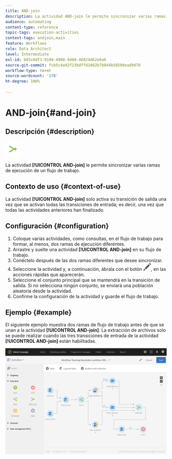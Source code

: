 ```yaml
---
title: AND-join
description: La actividad AND-join le permite sincronizar varias ramas de ejecución de un flujo de trabajo.
audience: automating
content-type: reference
topic-tags: execution-activities
context-tags: andjoin,main
feature: Workflows
role: Data Architect
level: Intermediate
exl-id: b03c6df3-0104-4900-9468-46824d62e0a6
source-git-commit: fcb5c4a92f23bdffd1082b7b044b5859dead9d70
workflow-type: tm+mt
source-wordcount: '178'
ht-degree: 100%

---
```


# AND-join{#and-join}

## Descripción {#description}

![](assets/and_join.png)

La actividad **[!UICONTROL AND-join]** le permite sincronizar varias ramas de ejecución de un flujo de trabajo.

## Contexto de uso {#context-of-use}

La actividad **[!UICONTROL AND-join]** solo activa su transición de salida una vez que se activan todas las transiciones de entrada; es decir, una vez que todas las actividades anteriores han finalizado.

## Configuración {#configuration}

1. Coloque varias actividades, como consultas, en el flujo de trabajo para formar, al menos, dos ramas de ejecución diferentes.
1. Arrastre y suelte una actividad **[!UICONTROL AND-join]** en su flujo de trabajo.
1. Conéctelo después de las dos ramas diferentes que desee sincronizar.
1. Seleccione la actividad y, a continuación, ábrala con el botón ![](assets/edit_darkgrey-24px.png), en las acciones rápidas que aparecerán.
1. Seleccione el conjunto principal que se mantendrá en la transición de salida. Si no selecciona ningún conjunto, se enviará una población aleatoria desde la actividad.
1. Confirme la configuración de la actividad y guarde el flujo de trabajo.

## Ejemplo {#example}

El siguiente ejemplo muestra dos ramas de flujo de trabajo antes de que se unan a la actividad **[!UICONTROL AND-join]**. La extracción de archivos solo se puede realizar cuando las tres transiciones de entrada de la actividad **[!UICONTROL AND-join]** están habilitadas.

![](assets/wkf_and-join_example.png)
